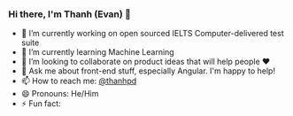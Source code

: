 ### Hi there, I'm Thanh (Evan) 👋

- 🔭 I’m currently working on open sourced IELTS Computer-delivered test suite
- 🌱 I’m currently learning Machine Learning
- 👯 I’m looking to collaborate on product ideas that will help people ♥
- 💬 Ask me about front-end stuff, especially Angular. I'm happy to help!
- 📫 How to reach me: [@thanhpd](https://twitter.com/thanh_pd)
- 😄 Pronouns: He/Him
- ⚡ Fun fact: 

<!--
**thanhpd/thanhpd** is a ✨ _special_ ✨ repository because its `README.md` (this file) appears on your GitHub profile.

Here are some ideas to get you started:

- 🔭 I’m currently working on ...
- 🌱 I’m currently learning ...
- 👯 I’m looking to collaborate on ...
- 🤔 I’m looking for help with ...
- 💬 Ask me about ...
- 📫 How to reach me: ...
- 😄 Pronouns: ...
- ⚡ Fun fact: ...
-->
